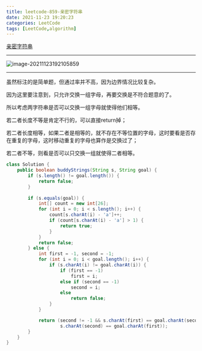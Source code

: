 ```yaml
---
title: leetcode-859-亲密字符串
date: 2021-11-23 19:20:23
categories: LeetCode
tags: [LeetCode,algorithm]
---
```


[亲密字符串](https://leetcode-cn.com/problems/buddy-strings/)

<hr/>

![image-20211123192105859](https://gitee.com/cao_ziqiang/img/raw/master/20211123192105.png)

<hr/>

虽然标注的是简单题，但通过率并不高，因为边界情况比较复杂。

因为这里要注意到，只允许交换一组字母，再要交换是不符合题意的了。

所以考虑两字符串是否可以交换一组字母就使得他们相等。

若二者长度不等是肯定不行的，可以直接return掉；

若二者长度相等，如果二者是相等的，就不存在不等位置的字母，这时要看是否存在重复的字母，这时移动重复的字母也算作是交换过了；

若二者不等，则看是否可以只交换一组就使得二者相等。

```java
class Solution {
    public boolean buddyStrings(String s, String goal) {
        if (s.length() != goal.length()) {
            return false;
        }
        
        if (s.equals(goal)) {
            int[] count = new int[26];
            for (int i = 0; i < s.length(); i++) {
                count[s.charAt(i) - 'a']++;
                if (count[s.charAt(i) - 'a'] > 1) {
                    return true;
                }
            }
            return false;
        } else {
            int first = -1, second = -1;
            for (int i = 0; i < goal.length(); i++) {
                if (s.charAt(i) != goal.charAt(i)) {
                    if (first == -1)
                        first = i;
                    else if (second == -1)
                        second = i;
                    else
                        return false;
                }
            }

            return (second != -1 && s.charAt(first) == goal.charAt(second) &&
                    s.charAt(second) == goal.charAt(first));
        }
    }
}
```

